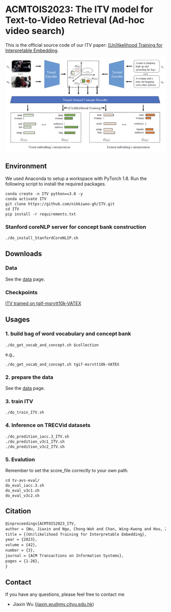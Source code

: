#  ACMTOIS2023: The ITV model for Text-to-Video Retrieval (Ad-hoc video search)

This is the official source code of our ITV paper: [(Un)likelihood Training for Interpretable Embedding](https://arxiv.org/abs/2207.00282).

![architure](https://github.com/nikkiwoo-gh/ITV/blob/main/images/ITV.png)

## Environment

We used Anaconda to setup a workspace with PyTorch 1.8. Run the following script to install the required packages.

```shell
conda create -n ITV python==3.8 -y
conda activate ITV
git clone https://github.com/nikkiwoo-gh/ITV.git
cd ITV
pip install -r requirements.txt
```

### Stanford coreNLP server for concept bank construction
```shell
./do_install_StanfordCoreNLIP.sh
```

## Downloads

### Data

See the [data](data) page.



### Checkpoints

[ITV trained on tgif-msrvtt10k-VATEX](https://portland-my.sharepoint.com/:f:/g/personal/jiaxinwu9-c_my_cityu_edu_hk/Eo0j5dwNCZxHsy7cDmKYoEABIvLSZY53ikqDPa4sInMruA?e=ycxClq)

## Usages


### 1. build bag of word vocabulary and concept bank
```shell
./do_get_vocab_and_concept.sh $collection
```

e.g.,
```shell
./do_get_vocab_and_concept.sh tgif-msrvtt10k-VATEX
```

### 2. prepare the data
See the [data](data) page.

### 3. train ITV
```shell
./do_train_ITV.sh
```

### 4. Inference on TRECVid datasets
```shell
./do_predition_iacc.3_ITV.sh
./do_predition_v3c1_ITV.sh
./do_predition_v3c2_ITV.sh
```

### 5. Evalution
Remember to set the score_file correctly to your own path.
```shell
cd tv-avs-eval/
do_eval_iacc.3.sh
do_eval_v3c1.sh
do_eval_v3c2.sh
```

## Citation

```latex
@inproceedings{ACMTOIS2023_ITV,
author = {Wu, Jiaxin and Ngo, Chong-Wah and Chan, Wing-Kwong and Hou, Zhijian},
title = {(Un)likelihood Training for Interpretable Embedding},
year = {2023},
volume = {42},
number = {3},
journal = {ACM Transactions on Information Systems},
pages = {1-26},
}
```



## Contact

If you have any questions, please feel free to contact me

- Jiaxin Wu (jiaxin.wu@my.cityu.edu.hk)
